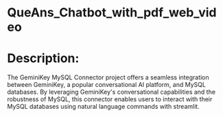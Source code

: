 # QueAns_Chatbot_with_pdf_web_video
# Description:
The GeminiKey MySQL Connector project offers a seamless integration between GeminiKey, a popular conversational AI platform, and MySQL databases. By leveraging GeminiKey's conversational capabilities and the robustness of MySQL, this connector enables users to interact with their MySQL databases using natural language commands with streamlit.
